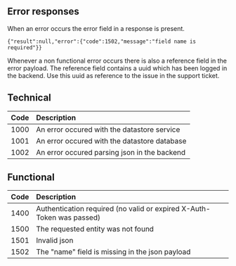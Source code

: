 Error responses
---------------

When an error occurs the error field in a response is present.

```
{"result":null,"error":{"code":1502,"message":"field name is required"}}
```
Whenever a non functional error occurs there is also a reference field in the error payload. The reference field contains a uuid which has been logged in the backend. Use this uuid as reference to the issue in the support ticket.

Technical
---------

| Code |Description |
|------|:------------|
| 1000 | An error occured with the datastore service |
| 1001 | An error occured with the datastore database |
| 1002 | An error occured parsing json in the backend |


Functional
----------

| Code |Description |
|------|:-----------|
| 1400 | Authentication required (no valid or expired X-Auth-Token was passed) |
| 1500 | The requested entity was not found |
| 1501 | Invalid json |
| 1502 | The "name" field is missing in the json payload | 
